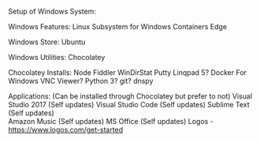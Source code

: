 Setup of Windows System:

Windows Features:
  Linux Subsystem for Windows
  Containers
  Edge

Windows Store:
  Ubuntu
  
Windows Utilities:
  Chocolatey
  
  
Chocolatey Installs:
  Node
  Fiddler
  WinDirStat
  Putty
  Linqpad 5?
  Docker For Windows
  VNC Viewer?
  Python 3?
  git?
  dnspy
  
Applications: (Can be installed through Chocolatey but prefer to not)
  Visual Studio 2017 (Self updates)
  Visual Studio Code (Self updates)
  Sublime Text (Self updates)  
  Amazon Music (Self updates)
  MS Office (Self updates)
  Logos - https://www.logos.com/get-started
